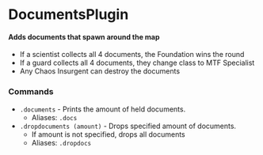 ﻿# DocumentsPlugin

#### Adds documents that spawn around the map

- If a scientist collects all 4 documents, the Foundation wins the round
- If a guard collects all 4 documents, they change class to MTF Specialist
- Any Chaos Insurgent can destroy the documents

### Commands

- `.documents` - Prints the amount of held documents.
    - Aliases: `.docs`
- `.dropdocuments (amount)` - Drops specified amount of documents.
    - If amount is not specified, drops all documents
    - Aliases: `.dropdocs`